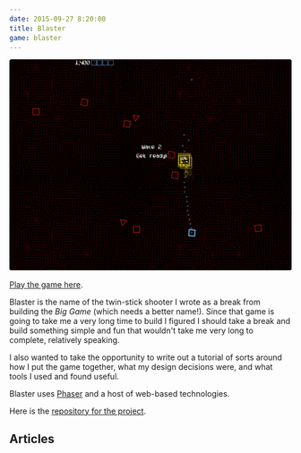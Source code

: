 ```yaml
---
date: 2015-09-27 8:20:00
title: Blaster
game: blaster
---
```


![Screenshot of Blaster](blaster-screenshot.png)

[Play the game here][playblaster].

Blaster is the name of the twin-stick shooter I wrote as a break from building the _Big Game_ (which needs a better name!). Since that game is going to take me a very long time to build I figured I should take a break and build something simple and fun that wouldn't take me very long to complete, relatively speaking.

I also wanted to take the opportunity to write out a tutorial of sorts around how I put the game together, what my design decisions were, and what tools I used and found useful.

Blaster uses [Phaser][] and a host of web-based technologies.

Here is the [repository for the project][repo].

## Articles

[playblaster]: http://blaster.drhayes.io
[phaser]: https://phaser.io/
[repo]: https://github.com/drhayes/blaster
